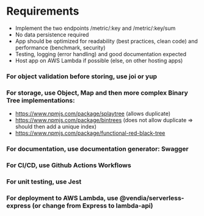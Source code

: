 # Requirements
- Implement the two endpoints /metric/:key and /metric/:key/sum
- No data persistence required
- App should be optimized for readability (best practices, clean code) and performance (benchmark, security)
- Testing, logging (error handling) and good documentation expected
- Host app on AWS Lambda if possible (else, on other hosting apps)

### For object validation before storing, use joi or yup

### For storage, use Object, Map and then more complex Binary Tree implementations:
- https://www.npmjs.com/package/splaytree (allows duplicate)
- https://www.npmjs.com/package/bintrees (does not allow duplicate => should then add a unique index)
- https://www.npmjs.com/package/functional-red-black-tree

### For documentation, use documentation generator: Swagger

### For CI/CD, use Github Actions Workflows

### For unit testing, use Jest

### For deployment to AWS Lambda, use @vendia/serverless-express (or change from Express to lambda-api)